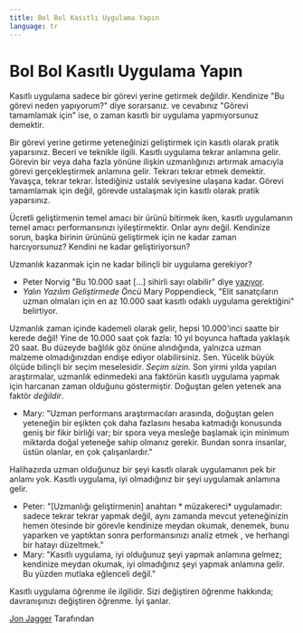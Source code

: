 ```yaml
---
title: Bol Bol Kasıtlı Uygulama Yapın
language: tr
---
```


# Bol Bol Kasıtlı Uygulama Yapın

Kasıtlı uygulama sadece bir görevi yerine getirmek değildir. Kendinize "Bu görevi neden yapıyorum?" diye sorarsanız. ve cevabınız "Görevi tamamlamak için" ise, o zaman kasıtlı bir uygulama yapmıyorsunuz demektir.

Bir görevi yerine getirme yeteneğinizi geliştirmek için kasıtlı olarak pratik yaparsınız. Beceri ve teknikle ilgili. Kasıtlı uygulama tekrar anlamına gelir. Görevin bir veya daha fazla yönüne ilişkin uzmanlığınızı artırmak amacıyla görevi gerçekleştirmek anlamına gelir. Tekrarı tekrar etmek demektir. Yavaşça, tekrar tekrar. İstediğiniz ustalık seviyesine ulaşana kadar. Görevi tamamlamak için değil, görevde ustalaşmak için kasıtlı olarak pratik yaparsınız.

Ücretli geliştirmenin temel amacı bir ürünü bitirmek iken, kasıtlı uygulamanın temel amacı performansınızı iyileştirmektir. Onlar aynı değil. Kendinize sorun, başka birinin ürününü geliştirmek için ne kadar zaman harcıyorsunuz? Kendini ne kadar geliştiriyorsun?

Uzmanlık kazanmak için ne kadar bilinçli bir uygulama gerekiyor?

- Peter Norvig "Bu 10.000 saat [...] sihirli sayı olabilir" diye [yazıyor](http://norvig.com/21-days.html).
- *Yalın Yazılım Geliştirmede Öncü* Mary Poppendieck, "Elit sanatçıların uzman olmaları için en az 10.000 saat kasıtlı odaklı uygulama gerektiğini" belirtiyor.

Uzmanlık zaman içinde kademeli olarak gelir, hepsi 10.000'inci saatte bir kerede değil! Yine de 10.000 saat çok fazla: 10 yıl boyunca haftada yaklaşık 20 saat. Bu düzeyde bağlılık göz önüne alındığında, yalnızca uzman malzeme olmadığınızdan endişe ediyor olabilirsiniz. Sen. Yücelik büyük ölçüde bilinçli bir seçim meselesidir. *Seçim sizin.* Son yirmi yılda yapılan araştırmalar, uzmanlık edinmedeki ana faktörün kasıtlı uygulama yapmak için harcanan zaman olduğunu göstermiştir. Doğuştan gelen yetenek ana faktör *değildir*.

- Mary: "Uzman performans araştırmacıları arasında, doğuştan gelen yeteneğin bir eşikten çok daha fazlasını hesaba katmadığı konusunda geniş bir fikir birliği var; bir spora veya mesleğe başlamak için minimum miktarda doğal yeteneğe sahip olmanız gerekir. Bundan sonra insanlar, üstün olanlar, en çok çalışanlardır."

Halihazırda uzman olduğunuz bir şeyi kasıtlı olarak uygulamanın pek bir anlamı yok. Kasıtlı uygulama, iyi olmadığınız bir şeyi uygulamak anlamına gelir.

- Peter: "[Uzmanlığı geliştirmenin] anahtarı * müzakereci* uygulamadır: sadece tekrar tekrar yapmak değil, aynı zamanda mevcut yeteneğinizin hemen ötesinde bir görevle kendinize meydan okumak, denemek, bunu yaparken ve yaptıktan sonra performansınızı analiz etmek , ve herhangi bir hatayı düzeltmek."
- Mary: "Kasıtlı uygulama, iyi olduğunuz şeyi yapmak anlamına gelmez; kendinize meydan okumak, iyi olmadığınız şeyi yapmak anlamına gelir. Bu yüzden mutlaka eğlenceli değil."

Kasıtlı uygulama öğrenme ile ilgilidir. Sizi değiştiren öğrenme hakkında; davranışınızı değiştiren öğrenme. İyi şanlar.

[Jon Jagger](http://programmer.97things.oreilly.com/wiki/index.php/Jon_Jagger) Tarafından